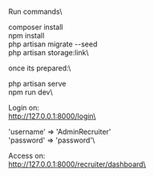 Run commands\

composer install\
npm install \
php artisan migrate --seed\
php artisan storage:link\

once its prepared:\

php artisan serve\
npm run dev\


Login on:\
http://127.0.0.1:8000/login\

'username' => 'AdminRecruiter'\
'password' => 'password'\

Access on:\
http://127.0.0.1:8000/recruiter/dashboard\
